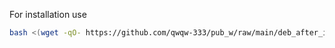 For installation use
```bash
bash <(wget -qO- https://github.com/qwqw-333/pub_w/raw/main/deb_after_install/first_script/start.sh)
```
